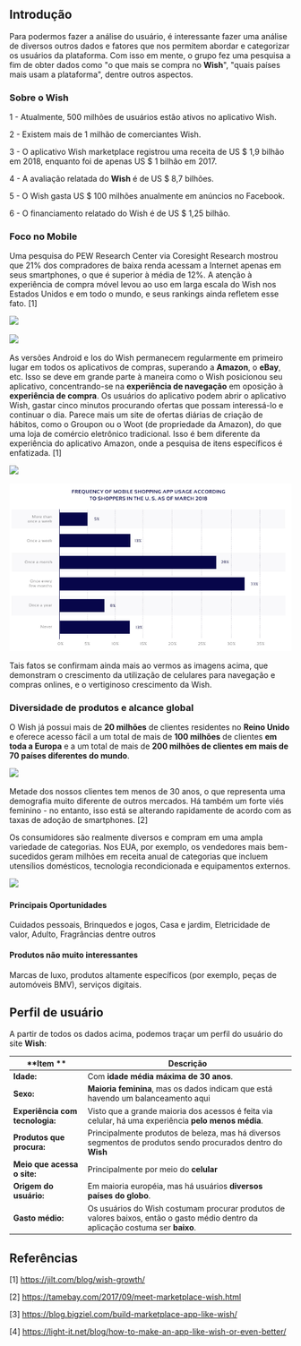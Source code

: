 ## Introdução

Para podermos fazer a análise do usuário, é interessante fazer uma análise de diversos outros dados e fatores que nos permitem abordar e categorizar os usuários da plataforma. Com isso em mente, o grupo fez uma pesquisa a fim de obter dados como "o que mais se compra no __Wish__", "quais países mais usam a plataforma", dentre outros aspectos.

### Sobre o Wish

1 - Atualmente, 500 milhões de usuários estão ativos no aplicativo Wish.

2 - Existem mais de 1 milhão de comerciantes Wish.

3 - O aplicativo Wish marketplace registrou uma receita de US $ 1,9 bilhão em 2018, enquanto foi de apenas US $ 1 bilhão em 2017.

4 - A avaliação relatada do __Wish__ é de US $ 8,7 bilhões.

5 - O Wish gasta US $ 100 milhões anualmente em anúncios no Facebook.

6 - O financiamento relatado do Wish é de US $ 1,25 bilhão. 

### Foco no Mobile

Uma pesquisa do PEW Research Center via Coresight Research mostrou que 21% dos compradores de baixa renda acessam a Internet apenas em seus smartphones, o que é superior à média de 12%. A atenção à experiência de compra móvel levou ao uso em larga escala do Wish nos Estados Unidos e em todo o mundo, e seus rankings ainda refletem esse fato. [1]

![](https://s9342.pcdn.co/wp-content/uploads/2019/06/wish-app-iphone-1024x315.png)

![](https://s9342.pcdn.co/wp-content/uploads/2019/06/wish-app-android-1024x315.png)

As versões Android e Ios do Wish permanecem regularmente em primeiro lugar em todos os aplicativos de compras, superando a __Amazon__, o __eBay__, etc. Isso se deve em grande parte à maneira como o Wish posicionou seu aplicativo, concentrando-se na __experiência de navegação__ em oposição à __experiência de compra__. Os usuários do aplicativo podem abrir o aplicativo Wish, gastar cinco minutos procurando ofertas que possam interessá-lo e continuar o dia. Parece mais um site de ofertas diárias de criação de hábitos, como o Groupon ou o Woot (de propriedade da Amazon), do que uma loja de comércio eletrônico tradicional. Isso é bem diferente da experiência do aplicativo Amazon, onde a pesquisa de itens específicos é enfatizada. [1]

![](http://infographic.statista.com/normal/chartoftheday_13577_time_spent_on_online_retailer_platforms_n.jpg)

![](../assets/img/mobile.png)

Tais fatos se confirmam ainda mais ao vermos as imagens acima, que demonstram o crescimento da utilização de celulares para navegação e compras onlines, e o vertiginoso crescimento da Wish.

### Diversidade de produtos e alcance global

O Wish já possui mais de __20 milhões__ de clientes residentes no __Reino Unido__ e oferece acesso fácil a um total de mais de __100 milhões__ de clientes __em toda a Europa__ e a um total de mais de __200 milhões de clientes em mais de 70 países diferentes do mundo__.

![](https://tamebay.com/wp-content/uploads/2017/08/Wish-over-100m-EU-Customers.jpg)

Metade dos nossos clientes tem menos de 30 anos, o que representa uma demografia muito diferente de outros mercados. Há também um forte viés feminino - no entanto, isso está se alterando rapidamente de acordo com as taxas de adoção de smartphones. [2]

Os consumidores são realmente diversos e compram em uma ampla variedade de categorias. Nos EUA, por exemplo, os vendedores mais bem-sucedidos geram milhões em receita anual de categorias que incluem utensílios domésticos, tecnologia recondicionada e equipamentos externos.

![](https://tamebay.com/wp-content/uploads/2017/09/What-wish-products-sell.jpg)

#### Principais Oportunidades
Cuidados pessoais, Brinquedos e jogos, Casa e jardim, Eletricidade de valor, Adulto, Fragrâncias dentre outros

#### Produtos não muito interessantes
Marcas de luxo, produtos altamente específicos (por exemplo, peças de automóveis BMV), serviços digitais.

## Perfil de usuário

A partir de todos os dados acima, podemos traçar um perfil do usuário do site __Wish__:

| **Item ** | **Descrição**  |
|--|--|
|__Idade:__ | Com __idade média máxima de 30 anos__.  |
|__Sexo:__ | __Maioria feminina__, mas os dados indicam que está havendo um balanceamento aqui |
|__Experiência com tecnologia:__ | Visto que a grande maioria dos acessos é feita via celular, há uma experiência __pelo menos média__. |
|__Produtos que procura:__ | Principalmente produtos de beleza, mas há diversos segmentos de produtos sendo procurados dentro do __Wish__ |
|__Meio que acessa o site:__ | Principalmente por meio do __celular__  |
|__Origem do usuário:__ | Em maioria européia, mas há usuários __diversos países do globo__. |
|__Gasto médio:__ | Os usuários do Wish costumam procurar produtos de valores baixos, então o gasto médio dentro da aplicação costuma ser __baixo__.|

## Referências 

[1] https://jilt.com/blog/wish-growth/

[2] https://tamebay.com/2017/09/meet-marketplace-wish.html

[3] https://blog.bigziel.com/build-marketplace-app-like-wish/

[4] https://light-it.net/blog/how-to-make-an-app-like-wish-or-even-better/